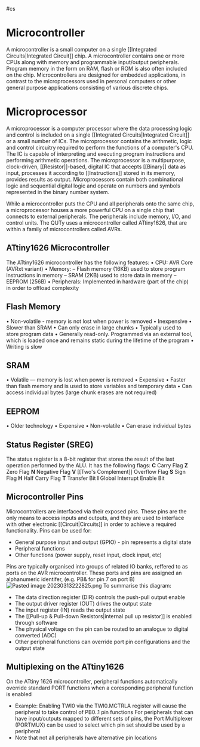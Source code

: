 #cs
# Microcontroller
A microcontroller is a small computer on a single [[Integrated Circuits|Integrated Circuit]] chip. A microcontroller contains one or more CPUs along with memory and programmable input/output peripherals. Program memory in the form on RAM, flash or ROM is also often included on the chip. Microcontrollers are designed for embedded applications, in contrast to the microprocessors used in personal computers or other general purpose applications consisting of various discrete chips.

# Microprocessor
A microprocessor is a computer processor where the data processing logic and control is included on a single [[Integrated Circuits|Integrated Circuit]] or a small number of ICs. The microprocessor contains the arithmetic, logic and control circuitry required to perform the functions of a computer's CPU. The IC is capable of interpreting and executing program instructions and performing arithmetic operations. The microprocessor is a multipurpose, clock-driven, [[Resistor]]-based, digital IC that accepts [[Binary]] data as input, processes it according to [[Instructions]] stored in its memory, provides results as output. Microprocessors contain both combinational logic and sequential digital logic and operate on numbers and symbols represented in the binary number system.

While a microcontroller puts the CPU and all peripherals onto the same chip, a microprocessor houses a more powerful CPU on a single chip that connects to external peripherals. The peripherals include memory, I/O, and control units. The QUTy uses a microcontroller called ATtiny1626, that are within a family of microcontrollers called AVRs.

## ATtiny1626 Microcontroller
The ATtiny1626 microcontroller has the following features: 
• CPU: AVR Core (AVRxt variant) 
• Memory: 
	– Flash memory (16KB) used to store program instructions in memory – SRAM (2KB) used to store data in memory 
	– EEPROM (256B) 
• Peripherals: Implemented in hardware (part of the chip) in order to offload complexity

## Flash Memory
• Non-volatile - memory is not lost when power is removed 
• Inexpensive 
• Slower than SRAM 
• Can only erase in large chunks 
• Typically used to store program data 
• Generally read-only. Programmed via an external tool, which is loaded once and remains static during the lifetime of the program 
• Writing is slow

## SRAM 
• Volatile — memory is lost when power is removed 
• Expensive 
• Faster than flash memory and is used to store variables and temporary data 
• Can access individual bytes (large chunk erases are not required)

## EEPROM 
• Older technology 
• Expensive 
• Non-volatile 
• Can erase individual bytes

## Status Register (SREG)
The status register is a 8-bit register that stores the result of the last operation performed by the ALU. It has the following flags: 
**C** Carry Flag 
**Z** Zero Flag 
**N** Negative Flag 
**V** [[Two's Complement]] Overflow Flag 
**S** Sign Flag 
**H** Half Carry Flag 
**T** Transfer Bit 
**I** Global Interrupt Enable Bit

## Microcontroller Pins
Microcontrollers are interfaced via their exposed pins. These pins are the only means to access inputs and outputs, and they are used to interface with other electronic [[Circuit|Circuits]] in order to achieve a required functionality. Pins can be used for:
- General purpose input and output (GPIO) - pin represents a digital state
- Peripheral functions
- Other functions (power supply, reset input, clock input, etc)

Pins are typically organised into groups of related IO banks, reffered to as ports on the AVR microcontroller. These ports and pins are assigned an alphanumeric identifer, (e.g. PB& for pin 7 on port B)
![Pasted image 20230313222825.png](app://local/Users/ashasaunders/Downloads/ash's%20vault/Pasted%20image%2020230313222825.png?1678710505327)
To summarise this diagram:
- The data direction register (DIR) controls the push-pull output enable
- The output driver register (OUT) drives the output state
- The input register (IN) reads the output state
- The [[Pull-up & Pull-down Resistors|internal pull up resistor]] is enabled through software
- The physical voltage on the pin can be routed to an analogue to digital converted (ADC)
- Other peripheral functions can override port pin configurations and the output state

## Multiplexing on the ATtiny1626
On the ATtiny 1626 microcontroller, peripheral functions automatically override standard PORT functions when a coresponding peripheral function is enabled
- Example: Enabling TWI0 via the TWI0.MCTRLA register will cause the peripheral to take control of PB0..1 pin functions
For peripherals that can have input/outputs mapped to different sets of pins, the Port Multiplexer (PORTMUX) can be used to select which pin set should be used by a peripheral 
- Note that not all peripherals have alternative pin locations